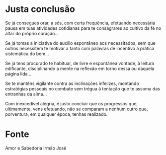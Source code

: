 # Justa conclusão

Se já consegues orar, a sós, com certa frequência, efetuando necessária pausa em tuas atividades cotidianas para te consagrares ao cultivo da fé no altar do próprio coração...

Se já tomas a iniciativa do auxílio espontâneo aos necessitados, sem que outros necessitem te motivar a tanto com palavras de incentivo à prática sistemática do bem...

Se já tens procurado te habituar, de livre e espontânea vontade, à leitura edificante, disciplinando a mente na reflexão em torno dessa ou daquela página lida...

Se te manténs vigilante contra as inclinações infelizes, montando estratégias pessoais no combate sem trégua à tentação que te assoma das entranhas da alma...

Com inexcedível alegria, é justo concluir que os progressos que, ultimamente, vens efetuando, não se comparam a nenhum outro que, porventura, em qualquer época, tenhas realizado.

# Fonte
Amor e Sabedoria 
Irmão José 
